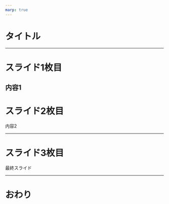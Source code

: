 ```yaml
---
marp: true
---
```

<!--
headingDivider: 1
-->

# タイトル

---
# スライド1枚目
内容1
---

# スライド2枚目
内容2

---

# スライド3枚目

最終スライド

---

# おわり
